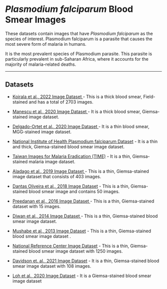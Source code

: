 # _Plasmodium falciparum_ Blood Smear Images


These datasets contain images that have _Plasmodium falciparum_ as the species of interest. Plasmodium falciparum is a parasite that causes the most severe form of malaria in humans.

It is the most prevalent species of Plasmodium parasite. This parasite is particularly prevalent in sub-Saharan Africa, where it accounts for the majority of malaria-related deaths.

---
## Datasets
+ [Koirala et al., 2022 Image Dataset ](https://github.com/ItunuIsewon/Malaria_Blood_Smear_Images/blob/main/All_Datasets/Koirala_et_al.%2C_2022_Dataset.md) - This is a thick blood smear, Field-stained and has a total of 2703 images.
  
+ [Manescu et al., 2020 Image Dataset ](https://github.com/ItunuIsewon/Malaria_Blood_Smear_Images/blob/main/All_Datasets/Manescu_et_al.%2C_2020_Dataset.md) - It is a thick blood smear, Giemsa-stained image dataset.
+ [Delgado-Ortet et al., 2020 Image Dataset ](https://github.com/ItunuIsewon/Malaria_Blood_Smear_Images/blob/main/All_Datasets/Delgado-Ortet_et_al.%2C_2020_Dataset.md) - It is a thin blood smear, MGG-stained image dataset.
+ [National Institute of Health Plasmodium falciparum Dataset](https://github.com/ItunuIsewon/Malaria_Blood_Smear_Images/blob/main/All_Datasets/NIH_Pf_Dataset.md) - It is a thin and thick, Giemsa-stained blood smear image dataset.
+ [Taiwan Images for Malaria Eradication (TIME)](https://github.com/ItunuIsewon/Malaria_Blood_Smear_Images/blob/main/All_Datasets/TIME_Dataset.md) - It is a thin, Giemsa-stained malaria image dataset. 
+ [Aladago et al., 2019 Image Dataset ](https://github.com/ItunuIsewon/Malaria_Blood_Smear_Images/blob/main/All_Datasets/Aladago_et_al.%2C_2019.md) - This is a thin, Giemsa-stained image dataset that consists of 403 images.
+ [Dantas Oliveira et al., 2018 Image Dataset]( https://github.com/ItunuIsewon/Malaria_Blood_Smear_Images/blob/main/All_Datasets/Dantas_Oliveira_et_al.%2C_2018_Dataset.md) - This is a thin, Giemsa-stained blood smear image and contains 50 images.
+ [Preedanan et al., 2016 Image Dataset ](https://github.com/ItunuIsewon/Malaria_Blood_Smear_Images/blob/main/All_Datasets/Preedanan_et_al.%2C_2016_Dataset.md) - This is a thin, Giemsa-stained dataset with 15 images.
+ [Diwan et al., 2014 Image Dataset ](https://github.com/ItunuIsewon/Malaria_Blood_Smear_Images/blob/main/All_Datasets/Diwan_et_al.%2C_2014_Dataset.md) - This is a thin, Giemsa-stained blood smear image dataset.
+ [Mushabe et al., 2013 Image Dataset](https://github.com/ItunuIsewon/Malaria_Blood_Smear_Images/blob/main/All_Datasets/Mushabe_et_al.%2C_2013_Dataset.md) - This is a thin, Giemsa-stained blood smear image dataset .
+ [National Reference Center Image Dataset](https://github.com/ItunuIsewon/Malaria_Blood_Smear_Images/blob/main/All_Datasets/NRC_Dataset.md) - This is a thin, Giemsa-stained blood smear image dataset with 1250 images.
+ [Davidson et. al., 2021 Image Dataset](https://github.com/ItunuIsewon/Malaria_Blood_Smear_Images/blob/main/All_Datasets/Davidson_et_al.%2C_2021_Dataset.md) - It is a thin, Giemsa-stained blood smear image dataset with 108 images.
+ [Loh et al., 2020 Image Dataset](https://github.com/ItunuIsewon/Malaria_Blood_Smear_Images/blob/main/All_Datasets/Loh_et_al.%2C_2020_Dataset.md) - It is a Giemsa-stained blood smear image dataset
